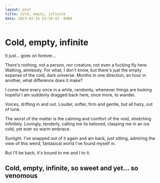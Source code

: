 ```yaml
---
layout: post
title: Cold, empty, infinite
date: 2023-02-16 23:58:43 -0400
---
```


# Cold, empty, infinite
It just... goes on forever...

There's nothing, not a person, nor creature, not even a fucking fly here. Walking, aimlessly. For what, I don't know, but there's just the empty expanse of the cold, dark universe. Months in one direction, an hour in another, what difference does it make?

I come here every once in a while, randomly, whenever things are looking hopeful I am suddenly dragged back here, once more, to wander.

Voices, drifting in and out. Louder, softer, firm and gentle, but all hazy, out of tune.

The worst of the matter is the calming and comfort of the void, stretching infinitely. Lovingly, tenderly, calling me its beloved, clasping me in an ice cold, yet ever so warm embrace.

Sunlight. I've snapped out of it again and am back, just sitting, admiring the view of this weird, fantasical world I've found myself in.

But I'll be back, it's bound to me and I to it.

## Cold, empty, infinite, so sweet and yet... so venomous